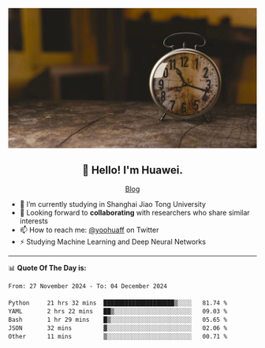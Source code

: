 <div align="center">
  <a href="https://github.com/JHW5981">
    <img src="./assets/background.jpg">
  </a>
</div>

<h2 align="center">👋 Hello! I'm Huawei.</h2>
<p align="center">
  <a href="https://blog.csdn.net/Edward__J?spm=1000.2115.3001.5343">Blog</a>
</p>


- 🔭 I’m currently studying in Shanghai Jiao Tong University
- 💬 Looking forward to **collaborating** with researchers who share similar interests
- 📫 How to reach me: [@yoohuaff](https://twitter.com/yoohuaff) on Twitter
- ⚡ Studying Machine Learning and Deep Neural Networks

-------
📊 **Quote Of The Day is:**
<!--START_SECTION:waka-->

```txt
From: 27 November 2024 - To: 04 December 2024

Python     21 hrs 32 mins  ████████████████████▒░░░░   81.74 %
YAML       2 hrs 22 mins   ██▒░░░░░░░░░░░░░░░░░░░░░░   09.03 %
Bash       1 hr 29 mins    █▒░░░░░░░░░░░░░░░░░░░░░░░   05.65 %
JSON       32 mins         ▓░░░░░░░░░░░░░░░░░░░░░░░░   02.06 %
Other      11 mins         ▒░░░░░░░░░░░░░░░░░░░░░░░░   00.71 %
```

<!--END_SECTION:waka-->

